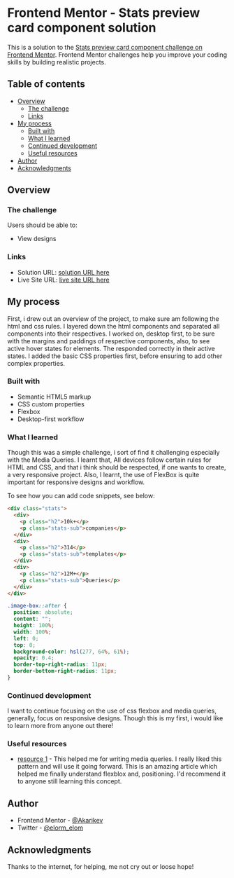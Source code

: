 # Frontend Mentor - Stats preview card component solution

This is a solution to the [Stats preview card component challenge on Frontend Mentor](https://www.frontendmentor.io/challenges/stats-preview-card-component-8JqbgoU62). Frontend Mentor challenges help you improve your coding skills by building realistic projects.

## Table of contents

- [Overview](#overview)
  - [The challenge](#the-challenge)
  - [Links](#links)
- [My process](#my-process)
  - [Built with](#built-with)
  - [What I learned](#what-i-learned)
  - [Continued development](#continued-development)
  - [Useful resources](#useful-resources)
- [Author](#author)
- [Acknowledgments](#acknowledgments)

## Overview

### The challenge

Users should be able to:

- View designs

### Links

- Solution URL: [solution URL here]()
- Live Site URL: [ live site URL here](https://frontendmentorstatso.netlify.app/)

## My process

First, i drew out an overview of the project, to make sure am following the html and css rules. I layered down the html components and separated all components into their respectives.
I worked on, desktop first, to be sure with the margins and paddings of respective components, also, to see active hover states for elements. The responded correctly in their active states. I added the basic CSS properties first, before ensuring to add other complex properties.

### Built with

- Semantic HTML5 markup
- CSS custom properties
- Flexbox
- Desktop-first workflow

### What I learned

Though this was a simple challenge, i sort of find it challenging especially with the Media Queries. I learnt that, All devices follow certain rules for HTML and CSS, and that i think should be respected, if one wants to create, a very responsive project.
Also, I learnt, the use of FlexBox is quite important for responsive designs and workflow.

To see how you can add code snippets, see below:

```html
<div class="stats">
  <div>
    <p class="h2">10k+</p>
    <p class="stats-sub">companies</p>
  </div>
  <div>
    <p class="h2">314</p>
    <p class="stats-sub">templates</p>
  </div>
  <div>
    <p class="h2">12M+</p>
    <p class="stats-sub">Queries</p>
  </div>
</div>
```

```css
.image-box::after {
  position: absolute;
  content: "";
  height: 100%;
  width: 100%;
  left: 0;
  top: 0;
  background-color: hsl(277, 64%, 61%);
  opacity: 0.4;
  border-top-right-radius: 11px;
  border-bottom-right-radius: 11px;
}
```

### Continued development

I want to continue focusing on the use of css flexbox and media queries, generally, focus on responsive designs. Though this is my first, i would like to learn more from anyone out there!

### Useful resources

- [resource 1](https://www.w3schools.com) - This helped me for writing media queries. I really liked this pattern and will use it going forward. This is an amazing article which helped me finally understand flexblox and, positioning. I'd recommend it to anyone still learning this concept.

## Author

- Frontend Mentor - [@Akarikev](https://www.frontendmentor.io/profile/Akarikev)
- Twitter - [@elorm_elom](https://www.twitter.com/elorm_elom)

## Acknowledgments

Thanks to the internet, for helping, me not cry out or loose hope!
